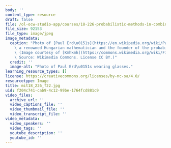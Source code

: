 ```yaml
---
body: ''
content_type: resource
draft: false
file: /ol-ocw-studio-app/courses/18-226-probabilistic-methods-in-combinatorics-fall-2022/mit18_226_f22.jpg
file_size: 92153
file_type: image/jpeg
image_metadata:
  caption: "Photo of [Paul Erd\u0151s](https://en.wikipedia.org/wiki/Paul_Erd%C5%91s),\
    \ a renowned Hungarian mathematician and the founder of the probabilistic method.\
    \ (Image courtesy of [Kmhkmh](https://commons.wikimedia.org/wiki/File:Paul_Erd%C5%91s.jpg).\
    \ Source: Wikimedia Commons. License CC BY.)"
  credit: ''
  image-alt: "Photo of Paul Erd\u0151s wearing glasses."
learning_resource_types: []
license: https://creativecommons.org/licenses/by-nc-sa/4.0/
resourcetype: Image
title: mit18_226_f22.jpg
uid: f204c741-cab9-4c12-99be-1764fcd881c9
video_files:
  archive_url: ''
  video_captions_file: ''
  video_thumbnail_file: ''
  video_transcript_file: ''
video_metadata:
  video_speakers: ''
  video_tags: ''
  youtube_description: ''
  youtube_id: ''
---
```

